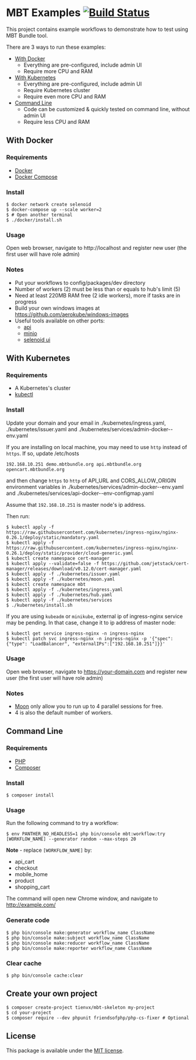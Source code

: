 # MBT Examples [![Build Status][actions_badge]][actions_link]

This project contains example workflows to demonstrate how to test using MBT Bundle tool.

There are 3 ways to run these examples:
* [With Docker](#with-docker)
  * Everything are pre-configured, include admin UI
  * Require more CPU and RAM
* [With Kubernetes](#with-kubernetes)
  * Everything are pre-configured, include admin UI
  * Require Kubernetes cluster
  * Require even more CPU and RAM
* [Command Line](#command-line)
  * Code can be customized & quickly tested on command line, without admin UI
  * Require less CPU and RAM

## With Docker

### Requirements

* [Docker](https://docs.docker.com/install/)
* [Docker Compose](https://docs.docker.com/compose/install/)

### Install

```
$ docker network create selenoid
$ docker-compose up --scale worker=2
$ # Open another terminal
$ ./docker/install.sh
```

### Usage

Open web browser, navigate to http://localhost and register new user (the first user will have role admin)

### Notes

* Put your workflows to config/packages/dev directory
* Number of workers (2) must be less than or equals to hub's limit (5)
* Need at least 220MB RAM free (2 idle workers), more if tasks are in progress
* Build your own windows images at https://github.com/aerokube/windows-images
* Useful tools available on other ports:
  * [api](http://localhost:82/api)
  * [minio](http://localhost:83)
  * [selenoid ui](http://localhost:84)

## With Kubernetes

### Requirements

* A Kubernetes's cluster
* [kubectl](https://kubernetes.io/docs/setup/production-environment/tools/kubeadm/install-kubeadm/#installing-kubeadm-kubelet-and-kubectl)

### Install

Update your domain and your email in ./kubernetes/ingress.yaml,
 ./kubernetes/issuer.yaml and ./kubernetes/services/admin-docker--env.yaml

If you are installing on local machine, you may need to use `http` instead of `https`. If so, update /etc/hosts
```
192.168.10.251 demo.mbtbundle.org api.mbtbundle.org opencart.mbtbundle.org
```
and then change `https` to `http` of API_URL and CORS_ALLOW_ORIGIN environment variables
in ./kubernetes/services/admin-docker--env.yaml and ./kubernetes/services/api-docker--env-configmap.yaml

Assume that `192.168.10.251` is master node's ip address.

Then run:
```
$ kubectl apply -f https://raw.githubusercontent.com/kubernetes/ingress-nginx/nginx-0.26.1/deploy/static/mandatory.yaml
$ kubectl apply -f https://raw.githubusercontent.com/kubernetes/ingress-nginx/nginx-0.26.1/deploy/static/provider/cloud-generic.yaml
$ kubectl create namespace cert-manager
$ kubectl apply --validate=false -f https://github.com/jetstack/cert-manager/releases/download/v0.12.0/cert-manager.yaml
$ kubectl apply -f ./kubernetes/issuer.yaml
$ kubectl apply -f ./kubernetes/moon.yaml
$ kubectl create namespace mbt
$ kubectl apply -f ./kubernetes/ingress.yaml
$ kubectl apply -f ./kubernetes/hub.yaml
$ kubectl apply -f ./kubernetes/services
$ ./kubernetes/install.sh
```

If you are using `kubeadm` or `minikube`, external ip of ingress-nginx service may be pending.
In that case, change it to ip address of master node:
```
$ kubectl get service ingress-nginx -n ingress-nginx
$ kubectl patch svc ingress-nginx -n ingress-nginx -p '{"spec": {"type": "LoadBalancer", "externalIPs":["192.168.10.251"]}}'
```

### Usage

Open web browser, navigate to https://your-domain.com and register new user (the first user will have role admin)

### Notes

* [Moon](https://aerokube.com/moon/latest/#_installing_license) only allow you to run up to 4 parallel sessions for free.
* 4 is also the default number of workers.

## Command Line

### Requirements

* [PHP](https://www.php.net/manual/en/install.php)
* [Composer](https://getcomposer.org/download/)

### Install

```
$ composer install
```

### Usage

Run the following command to try a workflow:

```
$ env PANTHER_NO_HEADLESS=1 php bin/console mbt:workflow:try [WORKFLOW_NAME] --generator random --max-steps 20
```

**Note** - replace `[WORKFLOW_NAME]` by:
* api_cart
* checkout
* mobile_home
* product
* shopping_cart

The command will open new Chrome window, and navigate to http://example.com/

### Generate code

```
$ php bin/console make:generator workflow_name ClassName
$ php bin/console make:subject workflow_name ClassName
$ php bin/console make:reducer workflow_name ClassName
$ php bin/console make:reporter workflow_name ClassName
```

### Clear cache

```
$ php bin/console cache:clear
```

## Create your own project

```
$ composer create-project tienvx/mbt-skeleton my-project
$ cd your-project
$ composer require --dev phpunit friendsofphp/php-cs-fixer # Optional
```

## License

This package is available under the [MIT license](LICENSE).

[actions_badge]: https://github.com/tienvx/mbt-examples/workflows/test/badge.svg
[actions_link]: https://github.com/tienvx/mbt-examples/actions
